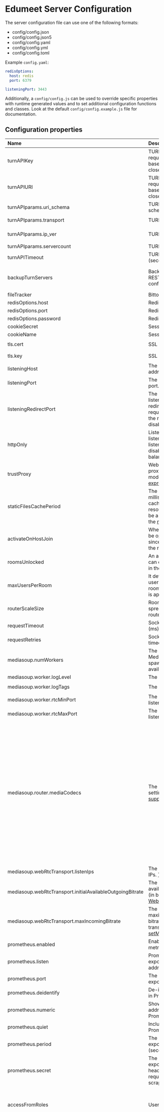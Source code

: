 # Edumeet Server Configuration

The server configuration file can use one of the following formats:

- config/config.json
- config/config.json5
- config/config.yaml
- config/config.yml
- config/config.toml

Example `config.yaml`:

```yaml
redisOptions:
  host: redis
  port: 6379

listeningPort: 3443
```

Additionally, a `config/config.js` can be used to override specific properties
with runtime generated values and to set additional configuration functions and classes.
Look at the default `config/config.example.js` file for documentation.

## Configuration properties

| Name | Description | Format | Default value |
| :--- | :---------- | :----- | :------------ |
| turnAPIKey | TURN server key for requesting a geoip-based TURN server closest to the client. | `"string"` | ``""`` |
| turnAPIURI | TURN server URL for requesting a geoip-based TURN server closest to the client. | `"string"` | ``""`` |
| turnAPIparams.uri_schema | TURN server URL schema. | `"string"` | ``"turn"`` |
| turnAPIparams.transport | TURN server transport. | `[  "tcp",  "udp"]` | ``"tcp"`` |
| turnAPIparams.ip_ver | TURN server IP version. | `[  "ipv4",  "ipv6"]` | ``"ipv4"`` |
| turnAPIparams.servercount | TURN server count. | `"nat"` | ``2`` |
| turnAPITimeout | TURN server API timeout (seconds). | `"nat"` | ``2000`` |
| backupTurnServers | Backup TURN servers if REST fails or is not configured | `"*"` | ``[  {    "urls": [      "turn:turn.example.com:443?transport=tcp"    ],    "username": "example",    "credential": "example"  }]`` |
| fileTracker | Bittorrent tracker. | `"string"` | ``"wss://tracker.openwebtorrent.com"`` |
| redisOptions.host | Redis server host. | `"string"` | ``"localhost"`` |
| redisOptions.port | Redis server port. | `"port"` | ``6379`` |
| redisOptions.password | Redis server password. | `"string"` | ``""`` |
| cookieSecret | Session cookie secret. | `"string"` | ``"T0P-S3cR3t_cook!e"`` |
| cookieName | Session cookie name. | `"string"` | ``"edumeet.sid"`` |
| tls.cert | SSL certificate path. | `"string"` | ``"./certs/mediasoup-demo.localhost.cert.pem"`` |
| tls.key | SSL key path. | `"string"` | ``"./certs/mediasoup-demo.localhost.key.pem"`` |
| listeningHost | The listening Host or IP address. | `"string"` | ``"0.0.0.0"`` |
| listeningPort | The HTTPS listening port. | `"port"` | ``8443`` |
| listeningRedirectPort | The HTTP server listening port used for redirecting any HTTP request to HTTPS. If 0, the redirect server is disabled. | `"port"` | ``8080`` |
| httpOnly | Listens only on HTTP on listeningPort; listeningRedirectPort disabled. Use case: load balancer backend. | `"boolean"` | ``false`` |
| trustProxy | WebServer/Express trust proxy config for httpOnly mode. More infos: [expressjs](https://expressjs.com/en/guide/behind-proxies.html), [proxy-addr](https://www.npmjs.com/package/proxy-addr) | `"string"` | ``""`` |
| staticFilesCachePeriod | The max-age in milliseconds for HTTP caching of static resources. This can also be a string accepted by the [ms module](https://www.npmjs.com/package/ms#readme). | `"*"` | ``0`` |
| activateOnHostJoin | When true, the room will be open to all users since there are users in the room. | `"boolean"` | ``true`` |
| roomsUnlocked | An array of rooms users can enter without waiting in the lobby. | `"array"` | ``[]`` |
| maxUsersPerRoom | It defines how many users can join a single room. If not set, no limit is applied. | `"nat"` | ``0`` |
| routerScaleSize | Room size before spreading to a new router. | `"nat"` | ``40`` |
| requestTimeout | Socket timeout value (ms). | `"nat"` | ``20000`` |
| requestRetries | Socket retries when a timeout occurs. | `"nat"` | ``3`` |
| mediasoup.numWorkers | The number of Mediasoup workers to spawn. Defaults to the available CPUs count. | `"nat"` | ``8`` |
| mediasoup.worker.logLevel | The Mediasoup log level. | `"string"` | ``"warn"`` |
| mediasoup.worker.logTags | The Mediasoup log tags. | `"array"` | ``[  "info",  "ice",  "dtls",  "rtp",  "srtp",  "rtcp"]`` |
| mediasoup.worker.rtcMinPort | The Mediasoup start listening port number. | `"port"` | ``40000`` |
| mediasoup.worker.rtcMaxPort | The Mediasoup end listening port number. | `"port"` | ``49999`` |
| mediasoup.router.mediaCodecs | The Mediasoup codecs settings. [supportedRtpCapabilities](https://github.com/versatica/mediasoup/blob/v3/src/supportedRtpCapabilities.ts) | `"*"` | ``[  {    "kind": "audio",    "mimeType": "audio/opus",    "clockRate": 48000,    "channels": 2  },  {    "kind": "video",    "mimeType": "video/VP8",    "clockRate": 90000,    "parameters": {      "x-google-start-bitrate": 1000    }  },  {    "kind": "video",    "mimeType": "video/VP9",    "clockRate": 90000,    "parameters": {      "profile-id": 2,      "x-google-start-bitrate": 1000    }  },  {    "kind": "video",    "mimeType": "video/h264",    "clockRate": 90000,    "parameters": {      "packetization-mode": 1,      "profile-level-id": "4d0032",      "level-asymmetry-allowed": 1,      "x-google-start-bitrate": 1000    }  },  {    "kind": "video",    "mimeType": "video/h264",    "clockRate": 90000,    "parameters": {      "packetization-mode": 1,      "profile-level-id": "42e01f",      "level-asymmetry-allowed": 1,      "x-google-start-bitrate": 1000    }  }]`` |
| mediasoup.webRtcTransport.listenIps | The Mediasoup listen IPs. [TransportListenIp](https://mediasoup.org/documentation/v3/mediasoup/api/#TransportListenIp) | `"array"` | ``[  {    "ip": "0.0.0.0",    "announcedIp": null  }]`` |
| mediasoup.webRtcTransport.initialAvailableOutgoingBitrate | The Mediasoup initial available outgoing bitrate (in bps). [WebRtcTransportOptions](https://mediasoup.org/documentation/v3/mediasoup/api/#WebRtcTransportOptions) | `"nat"` | ``1000000`` |
| mediasoup.webRtcTransport.maxIncomingBitrate | The Mediasoup maximum incoming bitrate for each transport. (in bps). [setMaxIncomingBitrate](https://mediasoup.org/documentation/v3/mediasoup/api/#transport-setMaxIncomingBitrate) | `"nat"` | ``1500000`` |
| prometheus.enabled | Enables the Prometheus metrics exporter. | `"boolean"` | ``false`` |
| prometheus.listen | Prometheus metrics exporter listening address. | `"string"` | ``"localhost"`` |
| prometheus.port | The Prometheus metrics exporter listening port. | `"port"` | ``8889`` |
| prometheus.deidentify | De-identify IP addresses in Prometheus logs. | `"boolean"` | ``false`` |
| prometheus.numeric | Show numeric IP addresses in Prometheus logs. | `"boolean"` | ``false`` |
| prometheus.quiet | Include fewer labels in Prometheus metrics. | `"boolean"` | ``false`` |
| prometheus.period | The Prometheus metrics exporter update period (seconds). | `"nat"` | ``15`` |
| prometheus.secret | The Prometheus metrics exporter authorization header: `Bearer <secret>` required to allow scraping. | `"string"` | ``""`` |
| accessFromRoles | User roles. | `"*"` | ``{  "BYPASS_ROOM_LOCK": [    {      "id": 2529,      "label": "admin",      "level": 50,      "promotable": true    }  ],  "BYPASS_LOBBY": [    {      "id": 4261,      "label": "normal",      "level": 10,      "promotable": false    }  ]}`` |
| permissionsFromRoles | User permissions from roles. | `"*"` | ``{  "CHANGE_ROOM_LOCK": [    {      "id": 5337,      "label": "moderator",      "level": 40,      "promotable": true    }  ],  "PROMOTE_PEER": [    {      "id": 4261,      "label": "normal",      "level": 10,      "promotable": false    }  ],  "MODIFY_ROLE": [    {      "id": 4261,      "label": "normal",      "level": 10,      "promotable": false    }  ],  "SEND_CHAT": [    {      "id": 4261,      "label": "normal",      "level": 10,      "promotable": false    }  ],  "MODERATE_CHAT": [    {      "id": 5337,      "label": "moderator",      "level": 40,      "promotable": true    }  ],  "SHARE_AUDIO": [    {      "id": 4261,      "label": "normal",      "level": 10,      "promotable": false    }  ],  "SHARE_VIDEO": [    {      "id": 4261,      "label": "normal",      "level": 10,      "promotable": false    }  ],  "SHARE_SCREEN": [    {      "id": 4261,      "label": "normal",      "level": 10,      "promotable": false    }  ],  "EXTRA_VIDEO": [    {      "id": 4261,      "label": "normal",      "level": 10,      "promotable": false    }  ],  "SHARE_FILE": [    {      "id": 4261,      "label": "normal",      "level": 10,      "promotable": false    }  ],  "MODERATE_FILES": [    {      "id": 5337,      "label": "moderator",      "level": 40,      "promotable": true    }  ],  "MODERATE_ROOM": [    {      "id": 5337,      "label": "moderator",      "level": 40,      "promotable": true    }  ]}`` |
| allowWhenRoleMissing | Allow when role missing. | `"array"` | ``[  "CHANGE_ROOM_LOCK"]`` |


---

*Document generated with:* `yarn gen-config-docs`
